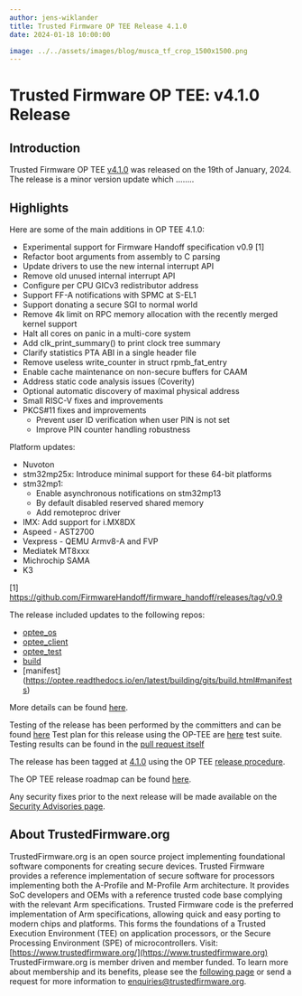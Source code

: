 ```yaml
---
author: jens-wiklander
title: Trusted Firmware OP TEE Release 4.1.0
date: 2024-01-18 10:00:00

image: ../../assets/images/blog/musca_tf_crop_1500x1500.png
---
```


**Trusted Firmware OP TEE: v4.1.0 Release**
=====================================================

Introduction
------------

Trusted Firmware OP TEE [v4.1.0](https://github.com/OP-TEE/optee_os/blob/4.1.0/CHANGELOG.md) was released on the 19th of January, 2024. The release is a minor version update which ……..

Highlights 
----------

Here are some of the main additions in OP TEE 4.1.0: 
- Experimental support for Firmware Handoff specification v0.9 [1]
- Refactor boot arguments from assembly to C parsing
- Update drivers to use the new internal interrupt API
- Remove old unused internal interrupt API
- Configure per CPU GICv3 redistributor address
- Support FF-A notifications with SPMC at S-EL1
- Support donating a secure SGI to normal world
- Remove 4k limit on RPC memory allocation with the recently merged kernel support
- Halt all cores on panic in a multi-core system
- Add clk_print_summary() to print clock tree summary
- Clarify statistics PTA ABI in a single header file
- Remove useless write_counter in struct rpmb_fat_entry
- Enable cache maintenance on non-secure buffers for CAAM
- Address static code analysis issues (Coverity)
- Optional automatic discovery of maximal physical address
- Small RISC-V fixes and improvements
- PKCS#11 fixes and improvements
  - Prevent user ID verification when user PIN is not set
  - Improve PIN counter handling robustness

Platform updates:
- Nuvoton
- stm32mp25x: Introduce minimal support for these 64-bit platforms
- stm32mp1:
  - Enable asynchronous notifications on stm32mp13
  - By default disabled reserved shared memory
  - Add remoteproc driver
- IMX: Add support for i.MX8DX
- Aspeed - AST2700
- Vexpress - QEMU Armv8-A and FVP
- Mediatek MT8xxx
- Michrochip SAMA
- K3

[1] https://github.com/FirmwareHandoff/firmware_handoff/releases/tag/v0.9

The release included updates to the following repos:
- [optee_os](https://optee.readthedocs.io/en/latest/building/gits/optee_os.html#optee-os) 
- [optee_client](https://optee.readthedocs.io/en/latest/building/gits/optee_client.html#optee-client) 
- [optee_test](https://optee.readthedocs.io/en/latest/building/gits/optee_test.html#optee-test) 
- [build](https://optee.readthedocs.io/en/latest/building/gits/build.html#build) 
- [manifest] (https://optee.readthedocs.io/en/latest/building/gits/build.html#manifests)

More details can be found [here](https://github.com/OP-TEE/optee_os/blob/4.1.0/CHANGELOG.md).

Testing of the release has been performed by the committers and can be found [here](https://github.com/OP-TEE/optee_os/commit/2a5b1d1232f582056184367fb58a425ac7478ec6)
Test plan for this release using the OP-TEE are [here](https://optee.readthedocs.io/en/latest/building/gits/optee_test.html) test suite. Testing results can be found in the [pull request itself](https://github.com/OP-TEE/optee_os/pull/6341)

The release has been tagged at [4.1.0](https://github.com/OP-TEE/optee_os/releases/tag/4.1.0) using the OP TEE [release procedure](https://optee.readthedocs.io/en/latest/general/releases.html#release-procedure). 

The OP TEE release roadmap can be found [here](https://optee.readthedocs.io/en/latest/general/releases.html). 

Any security fixes prior to the next release will be made available on the [Security Advisories page](https://github.com/OP-TEE/optee_os/security/advisories?state=published). 

About TrustedFirmware.org
----------
TrustedFirmware.org is an open source project implementing foundational software components for creating secure devices. Trusted Firmware provides a reference implementation of secure software for processors implementing both the A-Profile and M-Profile Arm architecture. It provides SoC developers and OEMs with a reference trusted code base complying with the relevant Arm specifications. Trusted Firmware code is the preferred implementation of Arm specifications, allowing quick and easy porting to modern chips and platforms. This forms the foundations of a Trusted Execution Environment (TEE) on application processors, or the Secure Processing Environment (SPE) of microcontrollers. Visit:[https://www.trustedfirmware.org/](https://www.trustedfirmware.org)
TrustedFirmware.org is member driven and member funded. To learn more about membership and its benefits, please see the [following page](https://www.trustedfirmware.org/about) or send a request for more information to enquiries@trustedfirmware.org.

